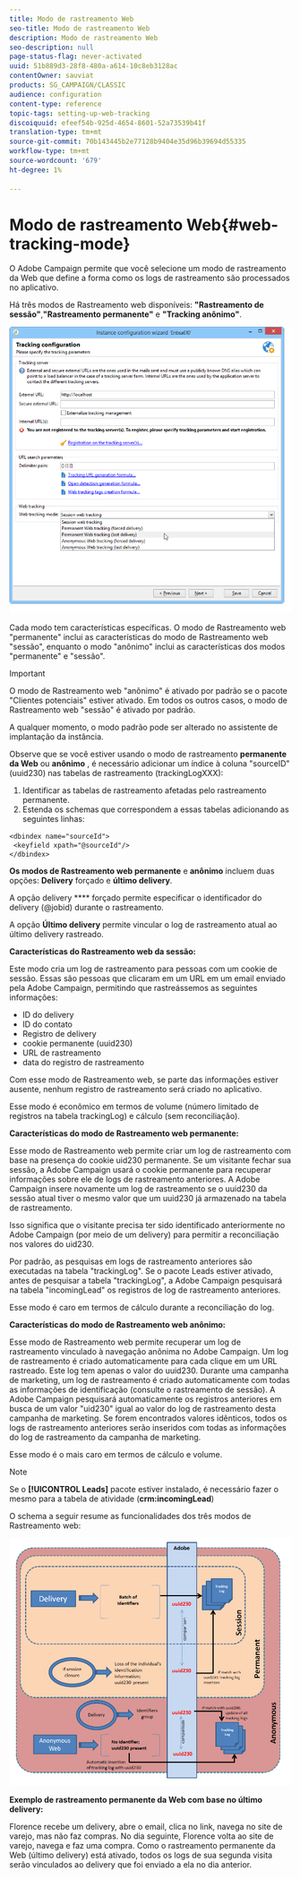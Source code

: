 ```yaml
---
title: Modo de rastreamento Web
seo-title: Modo de rastreamento Web
description: Modo de rastreamento Web
seo-description: null
page-status-flag: never-activated
uuid: 51b889d3-28f8-480a-a614-10c8eb3128ac
contentOwner: sauviat
products: SG_CAMPAIGN/CLASSIC
audience: configuration
content-type: reference
topic-tags: setting-up-web-tracking
discoiquuid: efeef54b-925d-4654-8601-52a73539b41f
translation-type: tm+mt
source-git-commit: 70b143445b2e77128b9404e35d96b39694d55335
workflow-type: tm+mt
source-wordcount: '679'
ht-degree: 1%

---
```



# Modo de rastreamento Web{#web-tracking-mode}

O Adobe Campaign permite que você selecione um modo de rastreamento da Web que define a forma como os logs de rastreamento são processados no aplicativo.

Há três modos de Rastreamento web disponíveis: **&quot;Rastreamento de sessão&quot;**,**&quot;Rastreamento permanente&quot;** e **&quot;Tracking anônimo&quot;**.

![](assets/s_ncs_install_deployment_wiz_tracking_mode.png)

Cada modo tem características específicas. O modo de Rastreamento web &quot;permanente&quot; inclui as características do modo de Rastreamento web &quot;sessão&quot;, enquanto o modo &quot;anônimo&quot; inclui as características dos modos &quot;permanente&quot; e &quot;sessão&quot;.

>[!IMPORTANT]
>
>O modo de Rastreamento web &quot;anônimo&quot; é ativado por padrão se o pacote &quot;Clientes potenciais&quot; estiver ativado. Em todos os outros casos, o modo de Rastreamento web &quot;sessão&quot; é ativado por padrão.
>
>A qualquer momento, o modo padrão pode ser alterado no assistente de implantação da instância.

Observe que se você estiver usando o modo de rastreamento **permanente da Web** ou **anônimo** , é necessário adicionar um índice à coluna &quot;sourceID&quot; (uuid230) nas tabelas de rastreamento (trackingLogXXX):

1. Identificar as tabelas de rastreamento afetadas pelo rastreamento permanente.
1. Estenda os schemas que correspondem a essas tabelas adicionando as seguintes linhas:

```
<dbindex name="sourceId">
 <keyfield xpath="@sourceId"/>
</dbindex>
```

**Os modos de Rastreamento web permanente** e **anônimo** incluem duas opções: **Delivery** forçado e **último delivery**.

A opção delivery **** forçado permite especificar o identificador do delivery (@jobid) durante o rastreamento.

A opção **Último delivery** permite vincular o log de rastreamento atual ao último delivery rastreado.

**Características do Rastreamento web da sessão:**

Este modo cria um log de rastreamento para pessoas com um cookie de sessão. Essas são pessoas que clicaram em um URL em um email enviado pela Adobe Campaign, permitindo que rastreássemos as seguintes informações:

* ID do delivery
* ID do contato
* Registro de delivery
* cookie permanente (uuid230)
* URL de rastreamento
* data do registro de rastreamento

Com esse modo de Rastreamento web, se parte das informações estiver ausente, nenhum registro de rastreamento será criado no aplicativo.

Esse modo é econômico em termos de volume (número limitado de registros na tabela trackingLog) e cálculo (sem reconciliação).

**Características do modo de Rastreamento web permanente:**

Esse modo de Rastreamento web permite criar um log de rastreamento com base na presença do cookie uid230 permanente. Se um visitante fechar sua sessão, a Adobe Campaign usará o cookie permanente para recuperar informações sobre ele de logs de rastreamento anteriores. A Adobe Campaign insere novamente um log de rastreamento se o uuid230 da sessão atual tiver o mesmo valor que um uuid230 já armazenado na tabela de rastreamento.

Isso significa que o visitante precisa ter sido identificado anteriormente no Adobe Campaign (por meio de um delivery) para permitir a reconciliação nos valores do uid230.

Por padrão, as pesquisas em logs de rastreamento anteriores são executadas na tabela &quot;trackingLog&quot;. Se o pacote Leads estiver ativado, antes de pesquisar a tabela &quot;trackingLog&quot;, a Adobe Campaign pesquisará na tabela &quot;incomingLead&quot; os registros de log de rastreamento anteriores.

Esse modo é caro em termos de cálculo durante a reconciliação do log.

**Características do modo de Rastreamento web anônimo:**

Esse modo de Rastreamento web permite recuperar um log de rastreamento vinculado à navegação anônima no Adobe Campaign. Um log de rastreamento é criado automaticamente para cada clique em um URL rastreado. Este log tem apenas o valor do uuid230. Durante uma campanha de marketing, um log de rastreamento é criado automaticamente com todas as informações de identificação (consulte o rastreamento de sessão). A Adobe Campaign pesquisará automaticamente os registros anteriores em busca de um valor &quot;uid230&quot; igual ao valor do log de rastreamento desta campanha de marketing. Se forem encontrados valores idênticos, todos os logs de rastreamento anteriores serão inseridos com todas as informações do log de rastreamento da campanha de marketing.

Esse modo é o mais caro em termos de cálculo e volume.

>[!NOTE]
>
>Se o **[!UICONTROL Leads]** pacote estiver instalado, é necessário fazer o mesmo para a tabela de atividade (**crm:incomingLead**)

O schema a seguir resume as funcionalidades dos três modos de Rastreamento web:

![](assets/s_ncs_install_deployment_wiz_tracking_schema_mode.png)

**Exemplo de rastreamento permanente da Web com base no último delivery:**

Florence recebe um delivery, abre o email, clica no link, navega no site de varejo, mas não faz compras. No dia seguinte, Florence volta ao site de varejo, navega e faz uma compra. Como o rastreamento permanente da Web (último delivery) está ativado, todos os logs de sua segunda visita serão vinculados ao delivery que foi enviado a ela no dia anterior.

